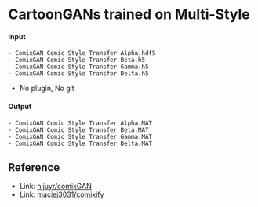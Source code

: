 # CartoonGANs trained on Multi-Style

#### Input

```
- ComixGAN Comic Style Transfer Alpha.hdf5
- ComixGAN Comic Style Transfer Beta.h5
- ComixGAN Comic Style Transfer Gamma.h5
- ComixGAN Comic Style Transfer Delta.h5
```

- No plugin, No git

#### Output

```
- ComixGAN Comic Style Transfer Alpha.MAT
- ComixGAN Comic Style Transfer Beta.MAT
- ComixGAN Comic Style Transfer Gamma.MAT
- ComixGAN Comic Style Transfer Delta.MAT
```

## Reference

- Link: [nijuyr/comixGAN](https://github.com/nijuyr/comixGAN)
- Link: [maciej3031/comixify](https://github.com/maciej3031/comixify)

